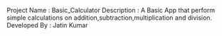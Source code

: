 Project Name : Basic_Calculator
Description : A Basic App that perform simple calculations on addition,subtraction,multiplication and division.
Developed By : Jatin Kumar
